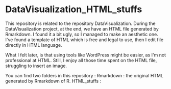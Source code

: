 # DataVisualization_HTML_stuffs
This repository is related to the repository DataVisualization.
During the DataVisualization project, at the end, we have an HTML file generated by Rmarkdown. I found it a bit ugly, so I managed to make an aesthetic one.
I've found a template of HTML which is free and legal to use, then I edit file directly in HTML language. 

What I felt later, is that using tools like WordPress might be easier, as I'm not professional at HTML. Still, I enjoy all those time spent on the HTML file, struggling to insert an image.


You can find two folders in this repository :
Rmarkdown : the original HTML generated by Rmarkdown of R.
HTML_stuffs :
